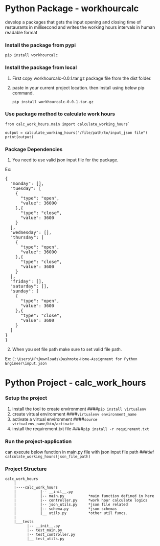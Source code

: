 # Python Package - workhourcalc

develop a packages that gets the input opening and closing time of restaurants in millisecond and writes the working hours intervals in human readable format

### Install the package from pypi
   `pip install workhourcalc`

### Install the package from local
1. First copy workhourcalc-0.0.1.tar.gz package file from the dist folder.
2. paste in your current project location. then install using below pip command.

   `pip install workhourcalc-0.0.1.tar.gz`

### Use package method to calculate work hours
```
from calc_work_hours.main import calculate_working_hours`

output = calculate_working_hours("/file/path/to/input_json file")
print(output)
```
### Package Dependencies
1. You need to use valid json input file for the package.

Ex:
<pre>{
  "monday": [],
  "tuesday": [
    {
      "type": "open",
      "value": 36000
    },{
      "type": "close",
      "value": 3600
    }
  ],
  "wednesday": [],
  "thursday": [
    {
      "type": "open",
      "value": 36000
    },{
      "type": "close",
      "value": 3600
    }
  ],
  "friday": [],
  "saturday": [],
  "sunday": [
    {
      "type": "open",
      "value": 3600
    },{
      "type": "close",
      "value": 3600
    }
  ]
}
}</pre>

2. When you set file path make sure to set valid file path.

Ex:
`C:\Users\HP\Downloads\Dashmote-Home-Assignment for Python Engineer\input.json`

# Python Project - calc_work_hours

### Setup the project

1. install the tool to create environment
   ####`pip install virtualenv`
2. create virtual environment
    ####`virtualenv environment_name`
3. activate a virtual environment
    ####`source virtualenv_name/bin/activate`
4. install the requirement.txt file
    ####`pip install -r requirement.txt`

### Run the project-application
can execute below function in main.py file with json input file path
###```def calculate_working_hours(json_file_path)```

### Project Structure
```
calc_work_hours
    |
    |----calc_work_hours
    |           |-- __init__.py
    |           |-- main.py           *main function defined in here
    |           |-- controller.py     *work hour calculate logics   
    |           |-- json_utils.py     *json file related
    |           |-- schema.py         *json schemas
    |           |__ utils.py          *other util funcs. 
    | 
    |___tests    
          |-- __init__.py
          |-- test_main.py
          |-- test_controller.py    
          |__ test_utils.py    
```
